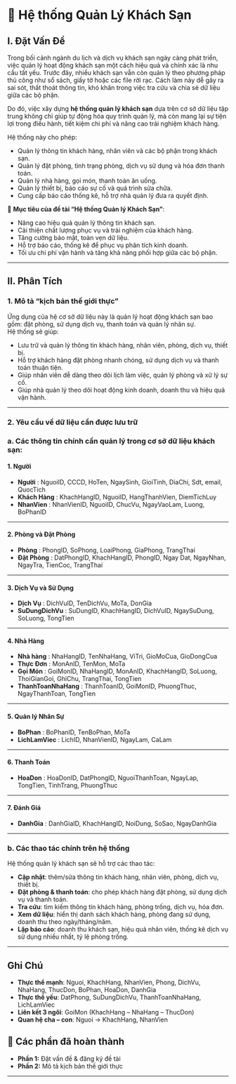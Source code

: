 # 📘 Hệ thống Quản Lý Khách Sạn

## I. Đặt Vấn Đề

Trong bối cảnh ngành du lịch và dịch vụ khách sạn ngày càng phát triển, việc quản lý hoạt động khách sạn một cách hiệu quả và chính xác là nhu cầu tất yếu. Trước đây, nhiều khách sạn vẫn còn quản lý theo phương pháp thủ công như sổ sách, giấy tờ hoặc các file rời rạc. Cách làm này dễ gây ra sai sót, thất thoát thông tin, khó khăn trong việc tra cứu và chia sẻ dữ liệu giữa các bộ phận. 

Do đó, việc xây dựng **hệ thống quản lý khách sạn** dựa trên cơ sở dữ liệu tập trung không chỉ giúp tự động hóa quy trình quản lý, mà còn mang lại sự tiện lợi trong điều hành, tiết kiệm chi phí và nâng cao trải nghiệm khách hàng.

Hệ thống này cho phép:
- Quản lý thông tin khách hàng, nhân viên và các bộ phận trong khách sạn.  
- Quản lý đặt phòng, tình trạng phòng, dịch vụ sử dụng và hóa đơn thanh toán.  
- Quản lý nhà hàng, gọi món, thanh toán ăn uống.  
- Quản lý thiết bị, báo cáo sự cố và quá trình sửa chữa.  
- Cung cấp báo cáo thống kê, hỗ trợ nhà quản lý đưa ra quyết định.  

🎯 **Mục tiêu của đề tài “Hệ thống Quản lý Khách Sạn”**:
- Nâng cao hiệu quả quản lý thông tin khách sạn.  
- Cải thiện chất lượng phục vụ và trải nghiệm của khách hàng.  
- Tăng cường bảo mật, toàn vẹn dữ liệu.  
- Hỗ trợ báo cáo, thống kê để phục vụ phân tích kinh doanh.  
- Tối ưu chi phí vận hành và tăng khả năng phối hợp giữa các bộ phận.  

---
## II. Phân Tích

### 1. Mô tả “kịch bản thế giới thực”
Ứng dụng của hệ cơ sở dữ liệu này là quản lý hoạt động khách sạn bao gồm: đặt phòng, sử dụng dịch vụ, thanh toán và quản lý nhân sự.  
Hệ thống sẽ giúp:
- Lưu trữ và quản lý thông tin khách hàng, nhân viên, phòng, dịch vụ, thiết bị.  
- Hỗ trợ khách hàng đặt phòng nhanh chóng, sử dụng dịch vụ và thanh toán thuận tiện.  
- Giúp nhân viên dễ dàng theo dõi lịch làm việc, quản lý phòng và xử lý sự cố.  
- Giúp nhà quản lý theo dõi hoạt động kinh doanh, doanh thu và hiệu quả vận hành.
---
### 2. Yêu cầu về dữ liệu cần được lưu trữ
### a. Các thông tin chính cần quản lý trong cơ sở dữ liệu khách sạn:
#### 1. Người
- **Người** : NguoiID, CCCD, HoTen, NgaySinh, GioiTinh, DiaChi, Sdt, email, QuocTich
- **Khách Hàng** : KhachHangID, NguoiID, HangThanhVien, DiemTichLuy
- **NhanVien** : NhanVienID, NguoiID, ChucVu, NgayVaoLam, Luong, BoPhanID
---
#### 2. Phòng và Đặt Phòng
- **Phòng** : PhongID, SoPhong, LoaiPhong, GiaPhong, TrangThai
- **Đặt Phòng** : DatPhongID, KhachHangID, PhongID, Ngay Dat, NgayNhan, NgayTra, TienCoc, TrangThai
---
#### 3. Dịch Vụ và Sử Dụng
- **Dịch Vụ** : DichVuID, TenDichVu, MoTa, DonGia
- **SuDungDichVu** : SuDungID, KhachHangID, DichVuID, NgaySuDung, SoLuong, TongTien
---
#### 4. Nhà Hàng
- **Nhà hàng** : NhaHangID, TenNhaHang, ViTri, GioMoCua, GioDongCua
- **Thực Đơn** : MonAnID, TenMon, MoTa
- **Gọi Món** : GoiMonID, NhaHangID, MonAnID, KhachHangID, SoLuong, ThoiGianGoi, GhiChu, TrangThai, TongTien
- **ThanhToanNhaHang** : ThanhToanID, GoiMonID, PhuongThuc, NgayThanhToan, TongTien
---
#### 5. Quản lý Nhân Sự
- **BoPhan** : BoPhanID, TenBoPhan, MoTa
- **LichLamViec** : LichID, NhanVienID, NgayLam, CaLam
---
#### 6. Thanh Toán
- **HoaDon** : HoaDonID, DatPhongID, NguoiThanhToan, NgayLap, TongTien, TinhTrang, PhuongThuc
---
#### 7. Đánh Giá
- **DanhGia** : DanhGiaID, KhachHangID, NoiDung, SoSao, NgayDanhGia
---
### b. Các thao tác chính trên hệ thống
Hệ thống quản lý khách sạn sẽ hỗ trợ các thao tác:
- **Cập nhật**: thêm/sửa thông tin khách hàng, nhân viên, phòng, dịch vụ, thiết bị.  
- **Đặt phòng & thanh toán**: cho phép khách hàng đặt phòng, sử dụng dịch vụ và thanh toán.  
- **Tra cứu**: tìm kiếm thông tin khách hàng, phòng trống, dịch vụ, hóa đơn.  
- **Xem dữ liệu**: hiển thị danh sách khách hàng, phòng đang sử dụng, doanh thu theo ngày/tháng/năm.  
- **Lập báo cáo**: doanh thu khách sạn, hiệu quả nhân viên, thống kê dịch vụ sử dụng nhiều nhất, tỷ lệ phòng trống.  
---
## Ghi Chú
- **Thực thể mạnh**: Nguoi, KhachHang, NhanVien, Phong, DichVu, NhaHang, ThucDon, BoPhan, HoaDon, DanhGia
- **Thực thể yếu**: DatPhong, SuDungDichVu, ThanhToanNhaHang, LichLamViec
- **Liên kết 3 ngôi**: GoiMon (KhachHang – NhaHang – ThucDon)
- **Quan hệ cha – con**: Nguoi → KhachHang, NhanVien
## 📅 Các phần đã hoàn thành

- **Phần 1:** Đặt vấn đề & đăng ký đề tài  
- **Phần 2:** Mô tả kịch bản thế giới thực  
---
